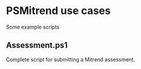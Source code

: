 # PSMitrend use cases
Some example scripts

## Assessment.ps1

Complete script for submitting a Mitrend assessment.

